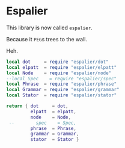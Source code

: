 # Espalier

This library is now called ``espalier``.


Because it ``PEG``s trees to the wall.


Heh.

```lua
local dot     = require "espalier/dot"
local elpatt  = require "espalier/elpatt"
local Node    = require "espalier/node"
--local Spec    = require "espalier/spec"
local Phrase  = require "espalier/phrase"
local Grammar = require "espalier/grammar"
local Stator  = require "espalier/stator"

return { dot     = dot,
         elpatt  = elpatt,
         node    = Node,
 --        spec    = Spec,
         phrase  = Phrase,
         grammar = Grammar,
         stator  = Stator }
```
